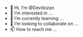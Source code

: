 - 👋 Hi, I’m @Devillozan
- 👀 I’m interested in ...
- 🌱 I’m currently learning ...
- 💞️ I’m looking to collaborate on ...
- 📫 How to reach me ...

<!---
Devillozan/Devillozan is a ✨ special ✨ repository because its `README.md` (this file) appears on your GitHub profile.
You can click the Preview link to take a look at your changes.
--->
